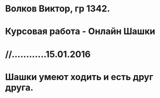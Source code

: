 # Волков Виктор, гр 1342.
# Курсовая работа - Онлайн Шашки
# //............15.01.2016
# Шашки умеют ходить и есть друг друга.
